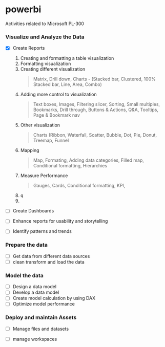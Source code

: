 # powerbi
Activities related to Microsoft PL-300


### Visualize and Analyze the Data
- [x] Create Reports
  1. Creating and formatting a table visualization
  2. Formatting visualization
  3. Creating different visualization 
      >Matrix, Drill down, Charts - (Stacked bar, Clustered, 100% Stacked bar, Line, Area, Combo)
  4. Adding more control to visualization
      >Text boxes, Images, Filtering slicer, Sorting, Small multiples, Bookmarks, Drill through, Buttons & Actions, Q&A, Tooltips, Page & Bookmark nav
  5. Other visualization
      >Charts (Ribbon, Waterfall, Scatter, Bubble, Dot, Pie, Donut, Treemap, Funnel 
  6. Mapping
      >Map, Formating, Adding data categories, Filled map, Conditional formatting, Hierarchies
  7. Measure Performance
      >Gauges, Cards, Conditional formatting, KPI, 
  8. q
  9. 
     
- [ ] Create Dashboards
- [ ] Enhance reports for usability and storytelling
- [ ] Identify patterns and trends

### Prepare the data
- [ ] Get data from different data sources
- [ ] clean transform and load the data

### Model the data
- [ ] Design a data model
- [ ] Develop a data model
- [ ] Create model calculation by  using DAX
- [ ] Optimize model performance

### Deploy and maintain Assets
- [ ] Manage files and datasets
- [ ] manage workspaces



